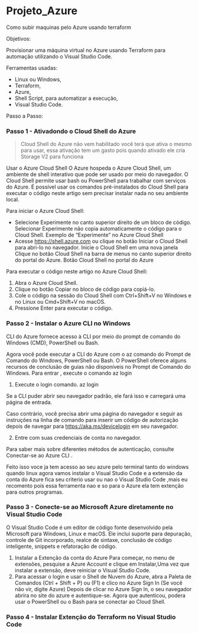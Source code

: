 # Projeto_Azure 
Como subir maquinas pelo Azure usando terraform

Objetivos:

 Provisionar uma máquina virtual no Azure usando Terraform para automação utilizando o Visual Studio Code.

Ferramentas usadas:
- Linux ou Windows,
- Terraform,
- Azure,
- Shell Script, para automatizar a execução,
- Visual Studio Code.

Passo a Passo:

### Passo 1 - Ativadondo o Cloud Shell do Azure


>  Cloud Shell do Azure não vem habilitado você terá que ativa o mesmo para usar, essa ativação tem um gasto pois quando ativado ele cria Storage V2 para funciona

Usar o Azure Cloud Shell
O Azure hospeda o Azure Cloud Shell, um ambiente de shell interativo que pode ser usado por meio do navegador. O Cloud Shell permite usar bash ou PowerShell para trabalhar com serviços do Azure. É possível usar os comandos pré-instalados do Cloud Shell para executar o código neste artigo sem precisar instalar nada no seu ambiente local.

Para iniciar o Azure Cloud Shell:

 - Selecione Experimente no canto superior direito de um bloco de código. Selecionar Experimente não copia automaticamente o código para o Cloud Shell.	Exemplo de “Experimente” no Azure Cloud Shell
 - Acesse https://shell.azure.com ou clique no botão Iniciar o Cloud Shell para abri-lo no navegador.	Inicie o Cloud Shell em uma nova janela
Clique no botão Cloud Shell na barra de menus no canto superior direito do portal do Azure.	Botão Cloud Shell no portal do Azure

 
Para executar o código neste artigo no Azure Cloud Shell:

1. Abra o Azure Cloud Shell.
1. Clique no botão Copiar no bloco de código para copiá-lo.
1. Cole o código na sessão do Cloud Shell com Ctrl+Shift+V no Windows e no Linux ou Cmd+Shift+V no macOS.
1. Pressione Enter para executar o código.


### Passo 2  -  Instalar o Azure CLI no Windows

CLI do Azure fornece acesso à CLI por meio do prompt de comando do Windows (CMD), PowerShell ou Bash.

Agora você pode executar a CLI do Azure com o az comando do Prompt de Comando do Windows, PowerShell ou Bash. O PowerShell oferece alguns recursos de conclusão de guias não disponíveis no Prompt de Comando do Windows. Para entrar , execute o comando az login

1. Execute o login comando.
az login

Se a CLI puder abrir seu navegador padrão, ele fará isso e carregará uma página de entrada.

Caso contrário, você precisa abrir uma página do navegador e seguir as instruções na linha de comando para inserir um código de autorização depois de navegar para https://aka.ms/devicelogin em seu navegador.

2. Entre com suas credenciais de conta no navegador.

Para saber mais sobre diferentes métodos de autenticação, consulte Conectar-se ao Azure CLI .



Feito isso voce ja tem acesso ao seu azure pelo terminal tanto do windows quando linux agora vamos instalar o Visual Studio Code e a extensão da conta do Azure fica seu criterio usar ou nao o Visual Studio Code ,mais eu recomento pois essa ferramenta nao e so para o Azure ela tem extenção para outros programas.

### Passo 3 - Conecte-se ao Microsoft Azure diretamente no Visual Studio Code

O Visual Studio Code é um editor de código fonte desenvolvido pela Microsoft para Windows, Linux e macOS. Ele inclui suporte para depuração, controle de Git incorporado, realce de sintaxe, conclusão de código inteligente, snippets e refatoração de código.

1. Instalar a Extenção da conta do Azure
Para começar, no menu de extensões, pesquise a Azure Account e clique em Instalar,Uma vez que instalar a extensão, deve reiniciar o Visual Studio Code.
1. Para acessar o login e usar o Shell de Nuvem do Azure, abra a Paleta de Comandos (Ctrl + Shift + P) ou (F1) e clico no Azure Sign In (Se você não vir, digite Azure) Depois de clicar no Azure Sign In, o seu navegador abrira no site do azure e autentique-se. Agora que autenticou, podera usar o PowerShell ou o Bash para se conectar ao Cloud Shell.

### Passo 4 - Instalar Extenção do Terraform no Visual Studio Code


